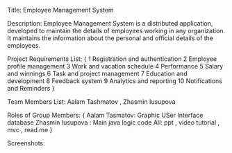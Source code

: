 Title: Employee Management System

Description: Employee Management System is a distributed application, developed to maintain the details of employees working in any organization. It maintains the information about the personal and official details of the employees.

Project Requirements List: {
    1 Registration and authentication
    2 Employee profile management
    3 Work and vacation schedule
    4 Performance
    5 Salary and winnings
    6 Task and project management
    7 Education and development
    8 Feedback system
    9 Analytics and reporting
    10 Notifications and Reminders
}

Team Members List: Aalam Tashmatov , Zhasmin Iusupova 

Roles of Group Members: {
    Aalam Tasmatov: Graphic USer Interface database
    Zhasmin Iusupova : Main java logic code
    All: ppt , video tutorial , mvc , read.me } 

Screenshots:

